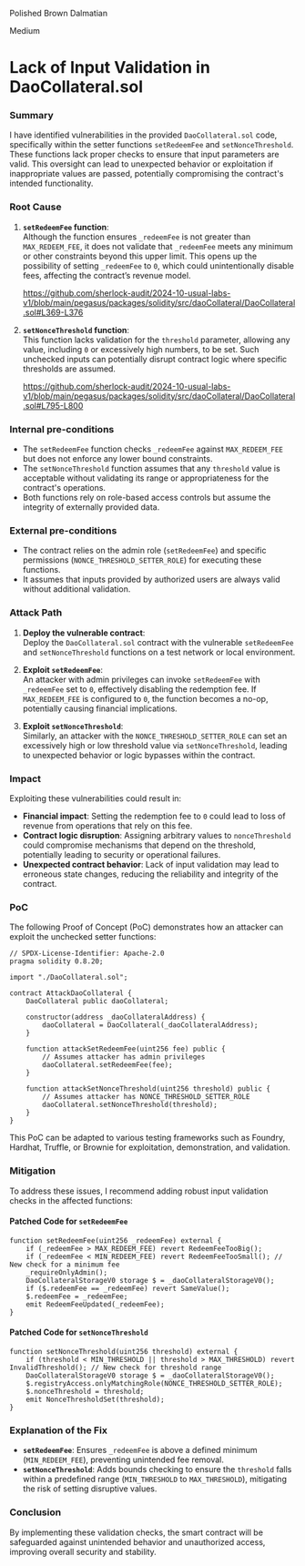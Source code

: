 Polished Brown Dalmatian

Medium

# Lack of Input Validation in DaoCollateral.sol

### Summary

I have identified vulnerabilities in the provided `DaoCollateral.sol` code, specifically within the setter functions `setRedeemFee` and `setNonceThreshold`. These functions lack proper checks to ensure that input parameters are valid. This oversight can lead to unexpected behavior or exploitation if inappropriate values are passed, potentially compromising the contract's intended functionality.

### Root Cause

1. **`setRedeemFee` function**:  
   Although the function ensures `_redeemFee` is not greater than `MAX_REDEEM_FEE`, it does not validate that `_redeemFee` meets any minimum or other constraints beyond this upper limit. This opens up the possibility of setting `_redeemFee` to `0`, which could unintentionally disable fees, affecting the contract’s revenue model.

   https://github.com/sherlock-audit/2024-10-usual-labs-v1/blob/main/pegasus/packages/solidity/src/daoCollateral/DaoCollateral.sol#L369-L376

2. **`setNonceThreshold` function**:  
   This function lacks validation for the `threshold` parameter, allowing any value, including `0` or excessively high numbers, to be set. Such unchecked inputs can potentially disrupt contract logic where specific thresholds are assumed.

   https://github.com/sherlock-audit/2024-10-usual-labs-v1/blob/main/pegasus/packages/solidity/src/daoCollateral/DaoCollateral.sol#L795-L800

### Internal pre-conditions

- The `setRedeemFee` function checks `_redeemFee` against `MAX_REDEEM_FEE` but does not enforce any lower bound constraints.
- The `setNonceThreshold` function assumes that any `threshold` value is acceptable without validating its range or appropriateness for the contract's operations.
- Both functions rely on role-based access controls but assume the integrity of externally provided data.

### External pre-conditions

- The contract relies on the admin role (`setRedeemFee`) and specific permissions (`NONCE_THRESHOLD_SETTER_ROLE`) for executing these functions.
- It assumes that inputs provided by authorized users are always valid without additional validation.

### Attack Path

1. **Deploy the vulnerable contract**:  
   Deploy the `DaoCollateral.sol` contract with the vulnerable `setRedeemFee` and `setNonceThreshold` functions on a test network or local environment.

2. **Exploit `setRedeemFee`**:  
   An attacker with admin privileges can invoke `setRedeemFee` with `_redeemFee` set to `0`, effectively disabling the redemption fee. If `MAX_REDEEM_FEE` is configured to `0`, the function becomes a no-op, potentially causing financial implications.

3. **Exploit `setNonceThreshold`**:  
   Similarly, an attacker with the `NONCE_THRESHOLD_SETTER_ROLE` can set an excessively high or low threshold value via `setNonceThreshold`, leading to unexpected behavior or logic bypasses within the contract.

### Impact

Exploiting these vulnerabilities could result in:
- **Financial impact**: Setting the redemption fee to `0` could lead to loss of revenue from operations that rely on this fee.
- **Contract logic disruption**: Assigning arbitrary values to `nonceThreshold` could compromise mechanisms that depend on the threshold, potentially leading to security or operational failures.
- **Unexpected contract behavior**: Lack of input validation may lead to erroneous state changes, reducing the reliability and integrity of the contract.

### PoC

The following Proof of Concept (PoC) demonstrates how an attacker can exploit the unchecked setter functions:

```solidity
// SPDX-License-Identifier: Apache-2.0
pragma solidity 0.8.20;

import "./DaoCollateral.sol";

contract AttackDaoCollateral {
    DaoCollateral public daoCollateral;

    constructor(address _daoCollateralAddress) {
        daoCollateral = DaoCollateral(_daoCollateralAddress);
    }

    function attackSetRedeemFee(uint256 fee) public {
        // Assumes attacker has admin privileges
        daoCollateral.setRedeemFee(fee);
    }

    function attackSetNonceThreshold(uint256 threshold) public {
        // Assumes attacker has NONCE_THRESHOLD_SETTER_ROLE
        daoCollateral.setNonceThreshold(threshold);
    }
}
```

This PoC can be adapted to various testing frameworks such as Foundry, Hardhat, Truffle, or Brownie for exploitation, demonstration, and validation.

### Mitigation

To address these issues, I recommend adding robust input validation checks in the affected functions:

#### Patched Code for `setRedeemFee`
```solidity
function setRedeemFee(uint256 _redeemFee) external {
    if (_redeemFee > MAX_REDEEM_FEE) revert RedeemFeeTooBig();
    if (_redeemFee < MIN_REDEEM_FEE) revert RedeemFeeTooSmall(); // New check for a minimum fee
    _requireOnlyAdmin();
    DaoCollateralStorageV0 storage $ = _daoCollateralStorageV0();
    if ($.redeemFee == _redeemFee) revert SameValue();
    $.redeemFee = _redeemFee;
    emit RedeemFeeUpdated(_redeemFee);
}
```

#### Patched Code for `setNonceThreshold`
```solidity
function setNonceThreshold(uint256 threshold) external {
    if (threshold < MIN_THRESHOLD || threshold > MAX_THRESHOLD) revert InvalidThreshold(); // New check for threshold range
    DaoCollateralStorageV0 storage $ = _daoCollateralStorageV0();
    $.registryAccess.onlyMatchingRole(NONCE_THRESHOLD_SETTER_ROLE);
    $.nonceThreshold = threshold;
    emit NonceThresholdSet(threshold);
}
```

### **Explanation of the Fix**
- **`setRedeemFee`**: Ensures `_redeemFee` is above a defined minimum (`MIN_REDEEM_FEE`), preventing unintended fee removal.
- **`setNonceThreshold`**: Adds bounds checking to ensure the `threshold` falls within a predefined range (`MIN_THRESHOLD` to `MAX_THRESHOLD`), mitigating the risk of setting disruptive values.

### **Conclusion**
By implementing these validation checks, the smart contract will be safeguarded against unintended behavior and unauthorized access, improving overall security and stability.